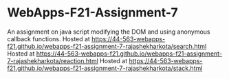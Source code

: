 # WebApps-F21-Assignment-7
An assignment on java script modifying the DOM and using anonymous callback functions.
Hosted at https://44-563-webapps-f21.github.io/webapps-f21-assignment-7-rajashekharkota/search.html
Hosted at https://44-563-webapps-f21.github.io/webapps-f21-assignment-7-rajashekharkota/reaction.html
Hosted at https://44-563-webapps-f21.github.io/webapps-f21-assignment-7-rajashekharkota/stack.html
